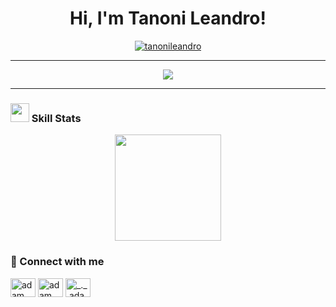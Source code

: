 <h1 align="center">
Hi, I'm Tanoni Leandro!

</h1>
<p align="center">
	<a href="https://github.com/tanonileandro">
		<img src="https://komarev.com/ghpvc/?username=tanonileandro&label=Profile%20views&color=0e75b6&style=flat" alt="tanonileandro" />
	</a>
</p>

<hr/>
<p align="center" display="flex">
	<a href="https://github.com/tanonileandro" justify-content="center" align-items="center">
		<img src="https://readme-typing-svg.herokuapp.com?lines=Programming+Technical+Student;Developer+Freelancer;Always%20learning%20new%20things&center=true&width=380&height=45">
	</a>
</p>
<hr/>

### <a href="https://github.com/tanonileandro"><img src="https://www.blumbergdigital.com/wp-content/uploads/2020/10/stats-graphic-statistics-business-512.png" width="30"></a> Skill Stats
<p align="center">
<a href="https://github.com/tanonileandro">
  <img height="170em" src="https://github-readme-stats-eight-theta.vercel.app/api/top-langs/?username=tanonileandro&layout=compact&langs_count=8&theme=dark"/>
</a>
</p>

### 🤝 Connect with me
<p align="left">
  <a href="https://www.linkedin.com/in/leandro-tanoni/" target="blank"><img align="center"
      src="https://raw.githubusercontent.com/rahuldkjain/github-profile-readme-generator/master/src/images/icons/Social/linked-in-alt.svg"
      alt="adam pithewan" height="30" width="40" /></a>
  <a href="https://www.facebook.com/leandro.tanoni.5" target="blank"><img align="center"
      src="https://raw.githubusercontent.com/rahuldkjain/github-profile-readme-generator/master/src/images/icons/Social/facebook.svg"
      alt="adam pithen wala" height="30" width="40" /></a>
  <a href="https://www.instagram.com/tanonileandro/" target="blank"><img align="center"
      src="https://raw.githubusercontent.com/rahuldkjain/github-profile-readme-generator/master/src/images/icons/Social/instagram.svg"
      alt="_._.adam._" height="30" width="40" /></a>
</p>
